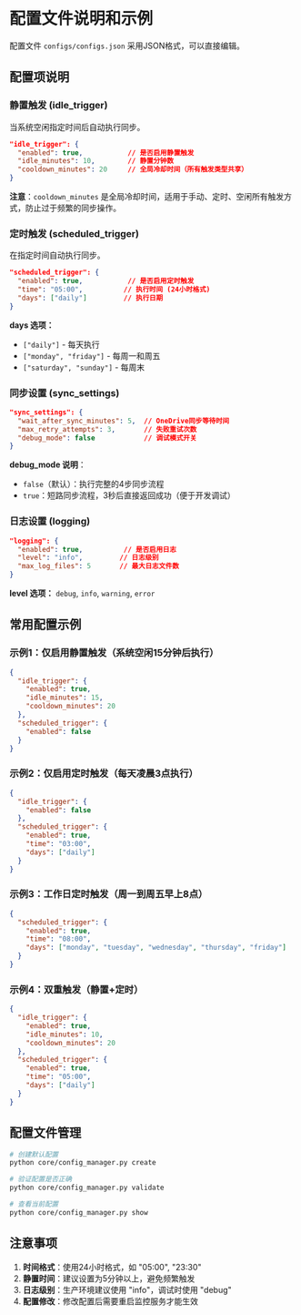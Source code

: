# 配置文件说明和示例

配置文件 `configs/configs.json` 采用JSON格式，可以直接编辑。

## 配置项说明

### 静置触发 (idle_trigger)
当系统空闲指定时间后自动执行同步。

```json
"idle_trigger": {
  "enabled": true,           // 是否启用静置触发
  "idle_minutes": 10,        // 静置分钟数
  "cooldown_minutes": 20     // 全局冷却时间（所有触发类型共享）
}
```

**注意**：`cooldown_minutes` 是全局冷却时间，适用于手动、定时、空闲所有触发方式，防止过于频繁的同步操作。

### 定时触发 (scheduled_trigger)
在指定时间自动执行同步。

```json
"scheduled_trigger": {
  "enabled": true,           // 是否启用定时触发
  "time": "05:00",          // 执行时间 (24小时格式)
  "days": ["daily"]         // 执行日期
}
```

**days 选项：**
- `["daily"]` - 每天执行
- `["monday", "friday"]` - 每周一和周五
- `["saturday", "sunday"]` - 每周末

### 同步设置 (sync_settings)
```json
"sync_settings": {
  "wait_after_sync_minutes": 5,  // OneDrive同步等待时间
  "max_retry_attempts": 3,       // 失败重试次数
  "debug_mode": false            // 调试模式开关
}
```

**debug_mode 说明**：
- `false`（默认）：执行完整的4步同步流程
- `true`：短路同步流程，3秒后直接返回成功（便于开发调试）

### 日志设置 (logging)
```json
"logging": {
  "enabled": true,          // 是否启用日志
  "level": "info",         // 日志级别
  "max_log_files": 5       // 最大日志文件数
}
```

**level 选项：** `debug`, `info`, `warning`, `error`

## 常用配置示例

### 示例1：仅启用静置触发（系统空闲15分钟后执行）
```json
{
  "idle_trigger": {
    "enabled": true,
    "idle_minutes": 15,
    "cooldown_minutes": 20
  },
  "scheduled_trigger": {
    "enabled": false
  }
}
```

### 示例2：仅启用定时触发（每天凌晨3点执行）
```json
{
  "idle_trigger": {
    "enabled": false
  },
  "scheduled_trigger": {
    "enabled": true,
    "time": "03:00",
    "days": ["daily"]
  }
}
```

### 示例3：工作日定时触发（周一到周五早上8点）
```json
{
  "scheduled_trigger": {
    "enabled": true,
    "time": "08:00",
    "days": ["monday", "tuesday", "wednesday", "thursday", "friday"]
  }
}
```

### 示例4：双重触发（静置+定时）
```json
{
  "idle_trigger": {
    "enabled": true,
    "idle_minutes": 10,
    "cooldown_minutes": 20
  },
  "scheduled_trigger": {
    "enabled": true,
    "time": "05:00",
    "days": ["daily"]
  }
}
```

## 配置文件管理

```bash
# 创建默认配置
python core/config_manager.py create

# 验证配置是否正确
python core/config_manager.py validate

# 查看当前配置
python core/config_manager.py show
```

## 注意事项

1. **时间格式**：使用24小时格式，如 "05:00", "23:30"
2. **静置时间**：建议设置为5分钟以上，避免频繁触发
3. **日志级别**：生产环境建议使用 "info"，调试时使用 "debug"
4. **配置修改**：修改配置后需要重启监控服务才能生效
